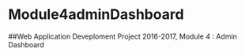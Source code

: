 # Module4adminDashboard

##Web Application Deveploment Project 2016-2017, Module 4 : Admin Dashboard
